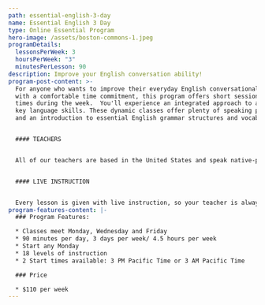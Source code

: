 ```yaml
---
path: essential-english-3-day
name: Essential English 3 Day
type: Online Essential Program
hero-image: /assets/boston-commons-1.jpeg
programDetails:
  lessonsPerWeek: 3
  hoursPerWeek: "3"
  minutesPerLesson: 90
description: Improve your English conversation ability!
program-post-content: >-
  For anyone who wants to improve their everyday English conversational ability
  with a comfortable time commitment, this program offers short sessions three
  times during the week.  You'll experience an integrated approach to all the
  key language skills. These dynamic classes offer plenty of speaking practice
  and an introduction to essential English grammar structures and vocabulary.


  #### TEACHERS


  All of our teachers are based in the United States and speak native-proficient level English. Every teacher has a TEFL Certificate or Master's Degree and extensive instructional experience.


  #### LIVE INSTRUCTION


  Every lesson is given with live instruction, so your teacher is always there to provide feedback and correction. You'll meet and practice with students from around the world as you improve your English skills together!
program-features-content: |-
  ### Program Features:

  * Classes meet Monday, Wednesday and Friday
  * 90 minutes per day, 3 days per week/ 4.5 hours per week
  * Start any Monday 
  * 18 levels of instruction
  * 2 Start times available: 3 PM Pacific Time or 3 AM Pacific Time

  ### Price

  * $110 per week
---
```

